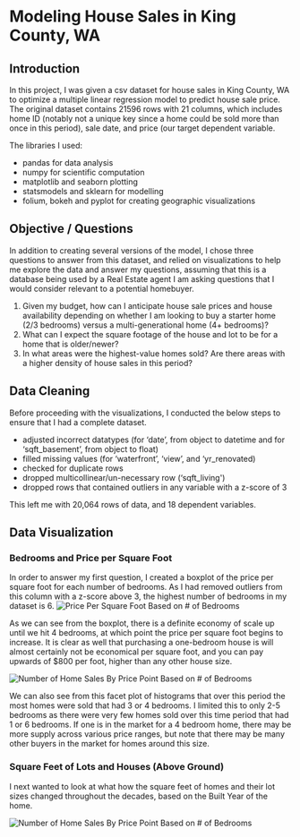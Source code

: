 # Modeling House Sales in King County, WA


## Introduction
In this project, I was given a csv dataset for house sales in King County, WA to optimize a multiple linear regression model to predict house sale price. The original dataset contains 21596 rows with 21 columns, which includes home ID (notably not a unique key since a home could be sold more than once in this period), sale date, and price (our target dependent variable.

The libraries I used: 
* pandas for data analysis
* numpy for scientific computation
* matplotlib and seaborn plotting
* statsmodels and sklearn for modelling
* folium, bokeh and pyplot for creating geographic visualizations

## Objective / Questions
In addition to creating several versions of the model, I chose three questions to answer from this dataset, and relied on visualizations to help me explore the data and answer my questions, assuming that this is a database being used by a Real Estate agent I am asking questions that I would consider relevant to a potential homebuyer.

1. Given my budget, how can I anticipate house sale prices and house availability depending on whether I am looking to buy a starter home (2/3 bedrooms) versus a multi-generational home (4+ bedrooms)?
2. What can I expect the square footage of the house and lot to be for a home that is older/newer?
3. In what areas were the highest-value homes sold? Are there areas with a higher density of house sales in this period?


## Data Cleaning 

Before proceeding with the visualizations, I conducted the below steps to ensure that I had a complete dataset. 
* adjusted incorrect datatypes (for ‘date’, from object to datetime and for ‘sqft_basement’, from object to float)
* filled missing values (for ‘waterfront’, ‘view’, and ‘yr_renovated)
* checked for duplicate rows
* dropped multicollinear/un-necessary row (‘sqft_living')
* dropped rows that contained outliers in any variable with a z-score of 3

This left me with 20,064 rows of data, and 18 dependent variables.

## Data Visualization

### Bedrooms and Price per Square Foot

In order to answer my first question, I created a boxplot of the price per square foot for each number of bedrooms. As I had removed outliers from this column with a z-score above 3, the highest number of bedrooms in my dataset is 6. 
![Price Per Square Foot Based on # of Bedrooms](dsc-mod-2-project-v2-1-onl01-dtsc-ft-012120/Bdrooms_1.png)

As we can see from the boxplot, there is a definite economy of scale up until we hit 4 bedrooms, at which point the price per square foot begins to increase. It is clear as well that purchasing a one-bedroom house is will almost certainly not be economical per square foot, and you can pay upwards of $800 per foot, higher than any other house size. 

![Number of Home Sales By Price Point Based on # of Bedrooms](dsc-mod-2-project-v2-1-onl01-dtsc-ft-012120/Bdrooms2.png)

We can also see from this facet plot of histograms that over this period the most homes were sold that had 3 or 4 bedrooms. I limited this to only 2-5 bedrooms as there were very few homes sold over this time period that had 1 or 6 bedrooms. If one is in the market for a 4 bedroom home, there may be more supply across various price ranges, but note that there may be many other buyers in the market for homes around this size.


### Square Feet of Lots and Houses (Above Ground)

I next wanted to look at what how the square feet of homes and their lot sizes changed throughout the decades, based on the Built Year of the home.  

![Number of Home Sales By Price Point Based on # of Bedrooms](dsc-mod-2-project-v2-1-onl01-dtsc-ft-012120/TotalSqft1.png)

